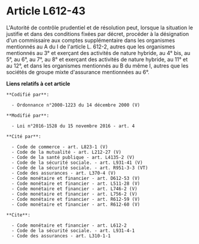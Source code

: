 # Article L612-43

L'Autorité de contrôle prudentiel et de résolution peut, lorsque la situation le justifie et dans des conditions fixées par
décret, procéder à la désignation d'un commissaire aux comptes supplémentaire dans les organismes mentionnés au A du I de
l'article L. 612-2, autres que les organismes mentionnés au 3° et exerçant des activités de nature hybride, au 4° bis, au 5°,
au 6°, au 7°, au 8° et exerçant des activités de nature hybride, au 11° et au 12°, et dans les organismes mentionnés au B du
même I, autres que les sociétés de groupe mixte d'assurance mentionnées au 6°.

**Liens relatifs à cet article**

	**Codifié par**:

	  - Ordonnance n°2000-1223 du 14 décembre 2000 (V)

	**Modifié par**:

	  - Loi n°2016-1528 du 15 novembre 2016 - art. 4

	**Cité par**:

	  - Code de commerce - art. L823-1 (V)
	  - Code de la mutualité - art. L212-27 (V)
	  - Code de la santé publique - art. L4135-2 (V)
	  - Code de la sécurité sociale. - art. L931-41 (V)
	  - Code de la sécurité sociale. - art. R951-3-3 (VT)
	  - Code des assurances - art. L370-4 (V)
	  - Code monétaire et financier - art. D612-53 (V)
	  - Code monétaire et financier - art. L511-28 (V)
	  - Code monétaire et financier - art. L746-2 (V)
	  - Code monétaire et financier - art. L756-2 (V)
	  - Code monétaire et financier - art. R612-59 (V)
	  - Code monétaire et financier - art. R612-60 (V)

	**Cite**:

	  - Code monétaire et financier - art. L612-2
	  - Code de la sécurité sociale. - art. L931-4-1
	  - Code des assurances - art. L310-1-1
